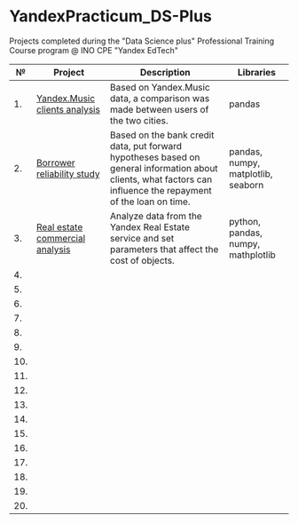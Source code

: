 # YandexPracticum_DS-Plus
Projects completed during the "Data Science plus" Professional Training Course program @ INO CPE "Yandex EdTech"

| №  | Project                      | Description                                              | Libraries     |
|----| ---------------------------- | -------------------------------------------------------- | ------------- |
| 1. | [Yandex.Music clients analysis](https://github.com/valfrank/YandexPracticum_DS-Plus/tree/main/01_Yandex.Music)| Based on Yandex.Music data, a comparison was made between users of the two cities. | pandas  |
| 2. | [Borrower reliability study](https://github.com/valfrank/YandexPracticum_DS-Plus/tree/main/Borrower%20Reliability%20Study)| Based on the bank credit data, put forward hypotheses based on general information about clients, what factors can influence the repayment of the loan on time.| pandas, numpy, matplotlib, seaborn|
| 3. | [Real estate commercial analysis](https://github.com/valfrank/YandexPracticum_DS-Plus/tree/main/Real%20estate%20commercial%20analysis)| Analyze data from the Yandex Real Estate service and set parameters that affect the cost of objects.| python, pandas, numpy, mathplotlib|
| 4. |
| 5. |
| 6. |
| 7. |
| 8. |
| 9. |
| 10.|
| 11.|
| 12.|
| 13.|
| 14.|
| 15.|
| 16.|
| 17.|
| 18.|
| 19.|
| 20.|
